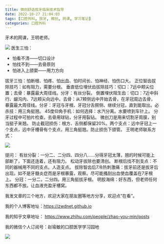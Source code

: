 ```yaml
---
title: 微创舒适拔牙临床技术指导
date: 2022-10-27 21:04:03
tags: [口腔外科, 拔牙, 微创, 网课, 学习笔记]
categories: 口腔外科
---
```

牙术的网课，王明老师。

![](https://zymblog-1258069789.cos.ap-chengdu.myqcloud.com/blog0325-teethextrat/01.jpg)
医生三怕：
- 怕看不清——切口设计
- 怕找不到——去骨原则
- 怕进入上颌窦——用力方向

拔牙三怕：怕断根、怕疼、怕出血、怕时间长、怕神经、怕伤口大。
正位智齿拔除技巧：如有阻力，需要分根。
垂直低位埋伏齿拔除技巧：切口：7远中颊尖位置；去骨：暴露最大周径线。分牙：有丝分裂。
倒置埋伏阻生齿：切口：7近中斜行、龈沟内、7远颊尖向远中。去骨：从7颊侧远中开始去骨，在牙冠周边去骨，暴露最大周径线。分牙：牙冠与牙根、牙冠分舌腭侧、继续分冠，直到能取出。必杀技：用三角挺翘。
45度仰角手机：如何选择：水汽分离。水要喷到车针上。
分牙过程中可拍片检查。去骨用球钻，分牙用裂钻。
微创刀是用来切割牙周膜，别当挺子来翘。
防止截冠损伤：根方、舌侧都保留20%。两个支点：远中牙冠上一个支点，远中牙槽骨有个支点，用三角挺翘。防止损伤下颌管。
王明老师联系方式：

![](https://zymblog-1258069789.cos.ap-chengdu.myqcloud.com/blog0325-teethextrat/02.jpg)

提问：
有丝分裂：一分二、二分四、四分八……分得牙冠太薄，翘的时候可能上部断了，下面还连着，还有阻力。
松动牙拔除也要清创。
断根后找不到支点：不同的器械用不同的支点。人造支点。
拔除智齿后7冷热刺激痛：拔牙前还是拔牙后出现。如不是牙髓炎症而是牙根暴露，观察。尽可能搔刮出血使血覆盖在7牙根上。
分冠：一分二，二分四。用三角挺拔牙根。
明胶海绵：好东西，但老师任何东西都不放。让血液充盈牙槽窝。


我发文章的三个地方，欢迎大家在朋友圈等地方分享，欢迎点“在看”。

我的个人博客地址：https://zwdnet.github.io

我的知乎文章地址： https://www.zhihu.com/people/zhao-you-min/posts

我的微信个人订阅号：赵瑜敏的口腔医学学习园地

![](https://zymblog-1258069789.cos.ap-chengdu.myqcloud.com/other/wx.jpg)